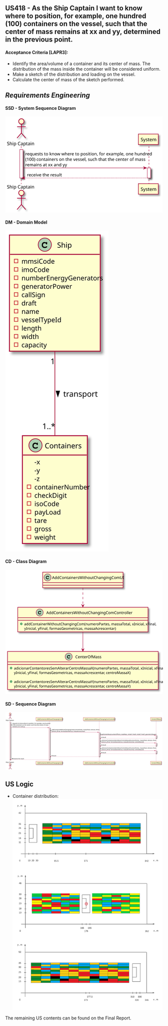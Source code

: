 ## US418 - As the Ship Captain I want to know where to position, for example, one hundred (100) containers on the vessel, such that the center of mass remains at xx and yy, determined in the previous point.
#### Acceptance Criteria [LAPR3]:

* Identify the area/volume of a container and its center of mass. The distribution of the mass inside the container will be considered uniform.
* Make a sketch of the distribution and loading on the vessel.
* Calculate the center of mass of the sketch performed.

## *Requirements Engineering*
#### SSD - System Sequence Diagram
![SSD_US419](US419_SSD.svg)
#### DM - Domain Model
![DM_US419](US419_DM.svg)
#### CD - Class Diagram
![CD_US419](US419_CD.svg)
#### SD - Sequence Diagram
![SD_US419](US419_SD.svg)

## US Logic

* Container distribution:
![Distribution_US419](Reefer%20Vessel%20With%20Containers.png)

The remaining US contents can be found on the Final Report.